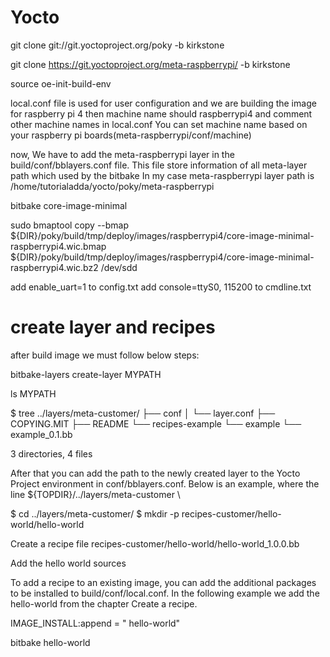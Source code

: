 # Yocto

git clone git://git.yoctoproject.org/poky -b kirkstone

git clone https://git.yoctoproject.org/meta-raspberrypi/ -b kirkstone

source oe-init-build-env

local.conf file is used for user configuration and we are building the image for raspberry pi 4 then machine name should raspberrypi4 and comment other machine names in local.conf
You can set machine name based on your raspberry pi boards(meta-raspberrypi/conf/machine)

now, We have to add the meta-raspberrypi layer in the build/conf/bblayers.conf file. This file store information of all meta-layer path which used by the bitbake
In my case meta-raspberrypi layer path is /home/tutorialadda/yocto/poky/meta-raspberrypi

bitbake core-image-minimal

sudo bmaptool copy --bmap ${DIR}/poky/build/tmp/deploy/images/raspberrypi4/core-image-minimal-raspberrypi4.wic.bmap ${DIR}/poky/build/tmp/deploy/images/raspberrypi4/core-image-minimal-raspberrypi4.wic.bz2 /dev/sdd

add enable_uart=1 to config.txt
add console=ttyS0, 115200 to cmdline.txt


# create layer and recipes

after build image we must follow below steps:

bitbake-layers create-layer MYPATH

ls MYPATH

$ tree ../layers/meta-customer/
├── conf
│   └── layer.conf
├── COPYING.MIT
├── README
└── recipes-example
    └── example
        └── example_0.1.bb

3 directories, 4 files

After that you can add the path to the newly created layer to the Yocto Project environment in conf/bblayers.conf. Below is an example, where the line ${TOPDIR}/../layers/meta-customer \


$ cd ../layers/meta-customer/
$ mkdir -p recipes-customer/hello-world/hello-world

Create a recipe file recipes-customer/hello-world/hello-world_1.0.0.bb

Add the hello world sources

To add a recipe to an existing image, you can add the additional packages to be installed to build/conf/local.conf. In the following example we add the hello-world from the chapter Create a recipe.

IMAGE_INSTALL:append = " hello-world"


bitbake hello-world




